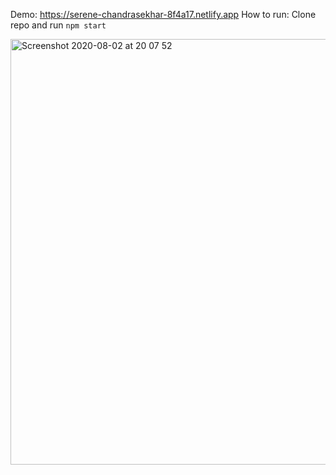 Demo: https://serene-chandrasekhar-8f4a17.netlify.app 
How to run: Clone repo and run `npm start` 

<img width="681" alt="Screenshot 2020-08-02 at 20 07 52" src="https://user-images.githubusercontent.com/33911115/89130326-e6116180-d4fb-11ea-882d-e15ce4b02e30.png">
